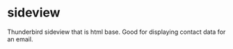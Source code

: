 sideview
========

Thunderbird sideview that is html base. Good for displaying contact data for an email. 